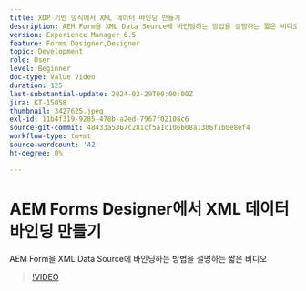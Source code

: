 ```yaml
---
title: XDP 기반 양식에서 XML 데이터 바인딩 만들기
description: AEM Form을 XML Data Source에 바인딩하는 방법을 설명하는 짧은 비디오
version: Experience Manager 6.5
feature: Forms Designer,Designer
topic: Development
role: User
level: Beginner
doc-type: Value Video
duration: 125
last-substantial-update: 2024-02-29T00:00:00Z
jira: KT-15058
thumbnail: 3427625.jpeg
exl-id: 11b4f319-9285-478b-a2ed-7967f02108c6
source-git-commit: 48433a5367c281cf5a1c106b08a1306f1b0e8ef4
workflow-type: tm+mt
source-wordcount: '42'
ht-degree: 0%

---
```


# AEM Forms Designer에서 XML 데이터 바인딩 만들기

AEM Form을 XML Data Source에 바인딩하는 방법을 설명하는 짧은 비디오

>[!VIDEO](https://video.tv.adobe.com/v/3439833/?learn=on&captions=kor)
